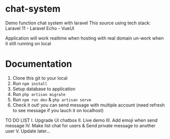 # chat-system
Demo function chat system with laravel
This source using tech stack: Laravel 11 - Laravel Echo - VueUI

Application will work realtime when hosting with real domain un-work when it still running on local

# Documentation

1. Clone this git to your local
2. Run ```npm install```
3. Setup database to application
4. Run ```php artisan migrate```
5. Run ```npm run dev``` & ```php artisan serve```
6. Check it out! you can send message with multiple account (need refresh to see message if you lauch it on localhost)

TO DO LIST
I. Upgrade UI chatbox
II. Live demo
III. Add emoji when send message
IV. Make list chat for users & Send private message to another user
V. Update later...
